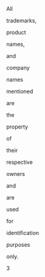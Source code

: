 All
 
trademarks,
 
product
 
names,
 
and
 
company
 
names
 
mentioned
 
are
 
the
 
property
 
of
 
their
 
respective
 
owners
 
and
 
are
 
used
 
for
 
identification
 
purposes
 
only.
 
 
 
3
 
 